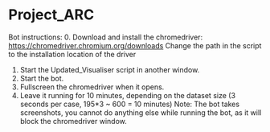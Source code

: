 # Project_ARC

Bot instructions:
0. Download and install the chromedriver: https://chromedriver.chromium.org/downloads
    Change the path in the script to the installation location of the driver


1. Start the Updated_Visualiser script in another window.
2. Start the bot.
3. Fullscreen the chromedriver when it opens.
4. Leave it running for 10 minutes, depending on the dataset size (3 seconds per case, 195*3 ~ 600 = 10 minutes)
    Note: The bot takes screenshots, you cannot do anything else while running the bot, as it will block the chromedriver window.
